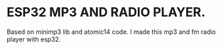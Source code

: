 # ESP32 MP3 AND RADIO PLAYER.
Based on minimp3 lib and atomic14 code. I made this mp3 and fm radio player with esp32.
